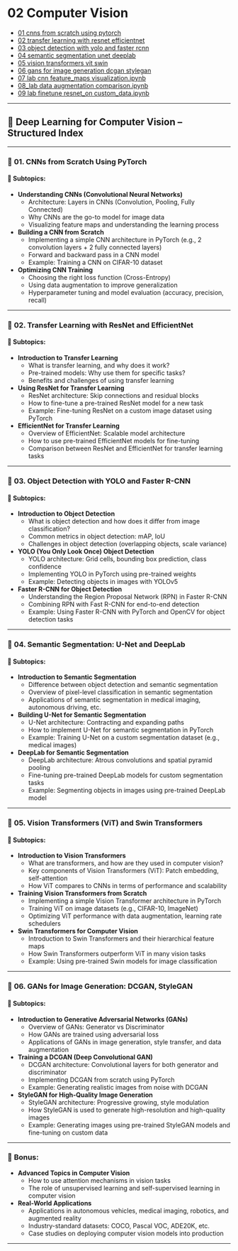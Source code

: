 # 02 Computer Vision

- [01 cnns from scratch using pytorch](./01_cnns_from_scratch_using_pytorch.ipynb)
- [02 transfer learning with resnet efficientnet](./02_transfer_learning_with_resnet_efficientnet.ipynb)
- [03 object detection with yolo and faster rcnn](./03_object_detection_with_yolo_and_faster_rcnn.ipynb)
- [04 semantic segmentation unet deeplab](./04_semantic_segmentation_unet_deeplab.ipynb)
- [05 vision transformers vit swin](./05_vision_transformers_vit_swin.ipynb)
- [06 gans for image generation dcgan stylegan](./06_gans_for_image_generation_dcgan_stylegan.ipynb)
- [07 lab cnn feature_maps visualization.ipynb](./07_lab_cnn_feature_maps_visualization.ipynb)  
- [08_lab data augmentation comparison.ipynb](./08_lab_data_augmentation_comparison.ipynb)  
- [09 lab finetune resnet_on custom_data.ipynb](./09_lab_finetune_resnet_on_custom_data.ipynb)  

---

## 📘 **Deep Learning for Computer Vision – Structured Index**

---

### 🧩 **01. CNNs from Scratch Using PyTorch**

#### 📌 **Subtopics:**
- **Understanding CNNs (Convolutional Neural Networks)**
  - Architecture: Layers in CNNs (Convolution, Pooling, Fully Connected)
  - Why CNNs are the go-to model for image data
  - Visualizing feature maps and understanding the learning process
- **Building a CNN from Scratch**
  - Implementing a simple CNN architecture in PyTorch (e.g., 2 convolution layers + 2 fully connected layers)
  - Forward and backward pass in a CNN model
  - Example: Training a CNN on CIFAR-10 dataset
- **Optimizing CNN Training**
  - Choosing the right loss function (Cross-Entropy)
  - Using data augmentation to improve generalization
  - Hyperparameter tuning and model evaluation (accuracy, precision, recall)

---

### 🧩 **02. Transfer Learning with ResNet and EfficientNet**

#### 📌 **Subtopics:**
- **Introduction to Transfer Learning**
  - What is transfer learning, and why does it work?
  - Pre-trained models: Why use them for specific tasks?
  - Benefits and challenges of using transfer learning
- **Using ResNet for Transfer Learning**
  - ResNet architecture: Skip connections and residual blocks
  - How to fine-tune a pre-trained ResNet model for a new task
  - Example: Fine-tuning ResNet on a custom image dataset using PyTorch
- **EfficientNet for Transfer Learning**
  - Overview of EfficientNet: Scalable model architecture
  - How to use pre-trained EfficientNet models for fine-tuning
  - Comparison between ResNet and EfficientNet for transfer learning tasks

---

### 🧩 **03. Object Detection with YOLO and Faster R-CNN**

#### 📌 **Subtopics:**
- **Introduction to Object Detection**
  - What is object detection and how does it differ from image classification?
  - Common metrics in object detection: mAP, IoU
  - Challenges in object detection (overlapping objects, scale variance)
- **YOLO (You Only Look Once) Object Detection**
  - YOLO architecture: Grid cells, bounding box prediction, class confidence
  - Implementing YOLO in PyTorch using pre-trained weights
  - Example: Detecting objects in images with YOLOv5
- **Faster R-CNN for Object Detection**
  - Understanding the Region Proposal Network (RPN) in Faster R-CNN
  - Combining RPN with Fast R-CNN for end-to-end detection
  - Example: Using Faster R-CNN with PyTorch and OpenCV for object detection tasks

---

### 🧩 **04. Semantic Segmentation: U-Net and DeepLab**

#### 📌 **Subtopics:**
- **Introduction to Semantic Segmentation**
  - Difference between object detection and semantic segmentation
  - Overview of pixel-level classification in semantic segmentation
  - Applications of semantic segmentation in medical imaging, autonomous driving, etc.
- **Building U-Net for Semantic Segmentation**
  - U-Net architecture: Contracting and expanding paths
  - How to implement U-Net for semantic segmentation in PyTorch
  - Example: Training U-Net on a custom segmentation dataset (e.g., medical images)
- **DeepLab for Semantic Segmentation**
  - DeepLab architecture: Atrous convolutions and spatial pyramid pooling
  - Fine-tuning pre-trained DeepLab models for custom segmentation tasks
  - Example: Segmenting objects in images using pre-trained DeepLab model

---

### 🧩 **05. Vision Transformers (ViT) and Swin Transformers**

#### 📌 **Subtopics:**
- **Introduction to Vision Transformers**
  - What are transformers, and how are they used in computer vision?
  - Key components of Vision Transformers (ViT): Patch embedding, self-attention
  - How ViT compares to CNNs in terms of performance and scalability
- **Training Vision Transformers from Scratch**
  - Implementing a simple Vision Transformer architecture in PyTorch
  - Training ViT on image datasets (e.g., CIFAR-10, ImageNet)
  - Optimizing ViT performance with data augmentation, learning rate schedulers
- **Swin Transformers for Computer Vision**
  - Introduction to Swin Transformers and their hierarchical feature maps
  - How Swin Transformers outperform ViT in many vision tasks
  - Example: Using pre-trained Swin models for image classification

---

### 🧩 **06. GANs for Image Generation: DCGAN, StyleGAN**

#### 📌 **Subtopics:**
- **Introduction to Generative Adversarial Networks (GANs)**
  - Overview of GANs: Generator vs Discriminator
  - How GANs are trained using adversarial loss
  - Applications of GANs in image generation, style transfer, and data augmentation
- **Training a DCGAN (Deep Convolutional GAN)**
  - DCGAN architecture: Convolutional layers for both generator and discriminator
  - Implementing DCGAN from scratch using PyTorch
  - Example: Generating realistic images from noise with DCGAN
- **StyleGAN for High-Quality Image Generation**
  - StyleGAN architecture: Progressive growing, style modulation
  - How StyleGAN is used to generate high-resolution and high-quality images
  - Example: Generating images using pre-trained StyleGAN models and fine-tuning on custom data

---

### 🧠 **Bonus:**
- **Advanced Topics in Computer Vision**
  - How to use attention mechanisms in vision tasks
  - The role of unsupervised learning and self-supervised learning in computer vision
- **Real-World Applications**
  - Applications in autonomous vehicles, medical imaging, robotics, and augmented reality
  - Industry-standard datasets: COCO, Pascal VOC, ADE20K, etc.
  - Case studies on deploying computer vision models into production

---
